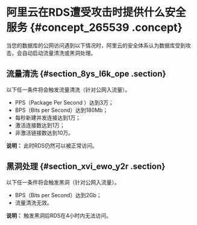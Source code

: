 # 阿里云在RDS遭受攻击时提供什么安全服务 {#concept_265539 .concept}

当您的数据库的公网访问遇到以下情况时，阿里云的安全体系认为数据库受到攻击，会自动启动流量清洗或黑洞处理。

## 流量清洗 {#section_8ys_l6k_ope .section}

以下任一条件将会触发流量清洗（针对公网入流量）。

-   PPS（Package Per Second ）达到3万；
-   BPS（Bits per Second）达到180Mb；
-   每秒新建并发连接达到1万；
-   激活连接数达到1万；
-   非激活链接数达到10万。

**说明：** 此时RDS仍然可以被正常访问。

## 黑洞处理 {#section_xvi_ewo_y2r .section}

以下任一条件将会触发黑洞（针对公网入流量）。

-   BPS（Bits per Second）达到2Gb；
-   流量清洗无效。

**说明：** 触发黑洞后RDS在4小时内无法访问。

